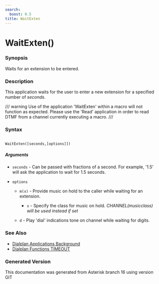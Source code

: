 ```yaml
---
search:
  boost: 0.5
title: WaitExten
---
```


# WaitExten()

### Synopsis

Waits for an extension to be entered.

### Description

This application waits for the user to enter a new extension for a specified number of _seconds_.<br>


/// warning
Use of the application 'WaitExten' within a macro will not function as expected. Please use the 'Read' application in order to read DTMF from a channel currently executing a macro.
///


### Syntax


```

WaitExten([seconds,[options]])
```
##### Arguments


* `seconds` - Can be passed with fractions of a second. For example, '1.5' will ask the application to wait for 1.5 seconds.<br>

* `options`

    * `m(x)` - Provide music on hold to the caller while waiting for an extension.<br>

        * `x` - Specify the class for music on hold. *CHANNEL(musicclass) will be used instead if set*<br>


    * `d` - Play 'dial' indications tone on channel while waiting for digits.<br>


### See Also

* [Dialplan Applications Background](/Asterisk_16_Documentation/API_Documentation/Dialplan_Applications/Background)
* [Dialplan Functions TIMEOUT](/Asterisk_16_Documentation/API_Documentation/Dialplan_Functions/TIMEOUT)


### Generated Version

This documentation was generated from Asterisk branch 16 using version GIT 